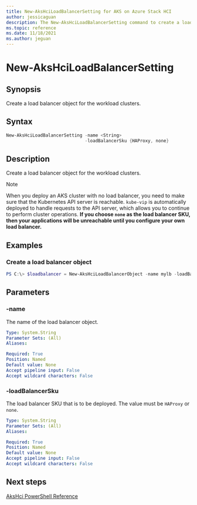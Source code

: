 ```yaml
---
title: New-AksHciLoadBalancerSetting for AKS on Azure Stack HCI
author: jessicaguan
description: The New-AksHciLoadBalancerSetting command to create a load balancer
ms.topic: reference
ms.date: 11/18/2021
ms.author: jeguan
---
```


# New-AksHciLoadBalancerSetting

## Synopsis
Create a load balancer object for the workload clusters.

## Syntax
```powershell
New-AksHciLoadBalancerSetting -name <String>
                              -loadBalancerSku {HAProxy, none}
```

## Description
Create a load balancer object for the workload clusters.

> [!NOTE]
> When you deploy an AKS cluster with no load balancer, you need to make sure that the Kubernetes API server is reachable. `kube-vip` is automatically deployed to handle requests to the API server, which allows you to continue to perform cluster operations. **If you choose `none` as the load balancer SKU, then your applications will be unreachable until you configure your own load balancer.**

## Examples

### Create a load balancer object

```powershell
PS C:\> $loadbalancer = New-AksHciLoadBalancerObject -name mylb -loadBalancerSku none
```

## Parameters

### -name
The name of the load balancer object.

```yaml
Type: System.String
Parameter Sets: (All)
Aliases:

Required: True
Position: Named
Default value: None
Accept pipeline input: False
Accept wildcard characters: False
```

### -loadBalancerSku
The load balancer SKU that is to be deployed. The value must be `HAProxy` or `none`.

```yaml
Type: System.String
Parameter Sets: (All)
Aliases:

Required: True
Position: Named
Default value: None
Accept pipeline input: False
Accept wildcard characters: False
```

## Next steps

[AksHci PowerShell Reference](index.md)